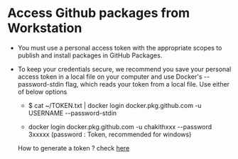 # Access Github packages from Workstation

* You must use a personal access token with the appropriate scopes to publish and install packages in GitHub Packages.
* To keep your credentials secure, we recommend you save your personal access token in a local file on your computer and use  Docker's --password-stdin flag, which reads your token from a local file. Use either of below options


   * $ cat ~/TOKEN.txt | docker login docker.pkg.github.com -u USERNAME --password-stdin 
                              
    * docker login docker.pkg.github.com -u chakithxxx --password 3xxxxx     (password : Token, recommended for windows)
    
    
    How to generate a token  ?  check [here](https://help.github.com/en/packages/publishing-and-managing-packages/about-github-packages#about-tokens)
    
                           
        
    
